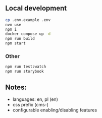## Local development

```bash
cp .env.example .env
nvm use
npm i
docker compose up -d
npm run build
npm start
```

### Other

```bash
npm run test:watch
npm run storybook
```

## Notes:

- languages: en, pl (en)
- css prefix (cms-)
- configurable enabling/disabling features
